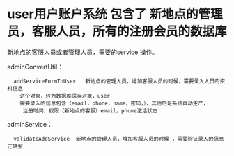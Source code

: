 # user用户账户系统  包含了 新地点的管理员，客服人员，所有的注册会员的数据库

新地点的客服人员或者管理人员，需要的service 操作。

  adminConvertUtil：
  
          
      addServiceFormToUser   新地点的管理人员，增加客服人员的时候，需要录入人员的资料信息
        这个对象，转为数据库保存对象，user
        需要录入的信息包含（email，phone，name，密码，），其他的是系统自动生产，
         注册时间，权限（新地点的客服）email，phone激活状态
         
   adminService：
   
      validateAddService  新地点的管理人员，增加客服人员的时候 ，需要验证录入的信息正确型
      
   
